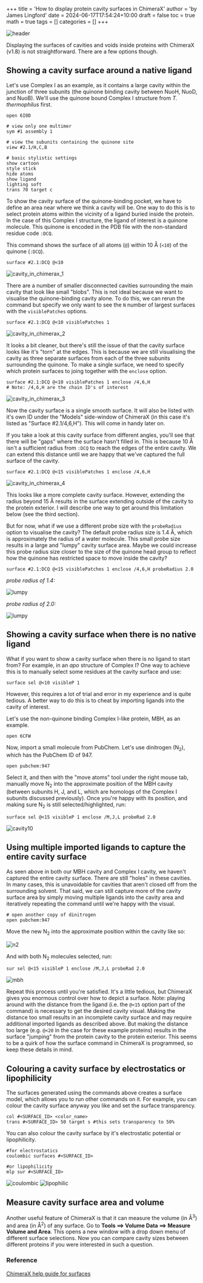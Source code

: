 +++
title = 'How to display protein cavity surfaces in ChimeraX'
author = 'by James Lingford'
date = 2024-06-17T17:54:24+10:00
draft = false
toc = true
math = true
tags = []
categories = []
+++

![header](/images/cavity/header1.png) 

Displaying the surfaces of cavities and voids inside proteins with ChimeraX (v1.8) is not straightforward.
There are a few options though.

## Showing a cavity surface around a native ligand

Let's use Complex I as an example, as it contains a large cavity within the junction of three subunits (the quinone binding cavity between NuoH, NuoD, and NuoB).
We'll use the quinone bound Complex I structure from _T. thermophilus_ first.
```
open 6I0D

# view only one multimer
sym #1 assembly 1

# view the subunits containing the quinone site
view #2.1/H,C,B

# basic stylistic settings
show cartoon
style stick
hide atoms
show ligand
lighting soft
trans 70 target c
```
To show the cavity surface of the quinone-binding pocket, we have to define an area near where we think a cavity will be.
One way to do this is to select protein atoms within the vicinity of a ligand buried inside the protein.
In the case of this Complex I structure, the ligand of interest is a quinone molecule.
This quinone is encoded in the PDB file with the non-standard residue code `:DCQ`.

This command shows the surface of all atoms (`@`) within 10 Å (`<10`) of the quinone (`:DCQ`).
```
surface #2.1:DCQ @<10
```
![cavity_in_chimerax_1](/images/cavity/cavity1.png) 

There are a number of smaller disconnected cavities surrounding the main cavity that look like small "blobs".
This is not ideal because we want to visualise the quinone-binding cavity alone.
To do this, we can rerun the command but specify we only want to see the `N` number of largest surfaces with the `visiblePatches` options.
```
surface #2.1:DCQ @<10 visiblePatches 1
```
![cavity_in_chimerax_2](/images/cavity/cavity3.png) 

It looks a bit cleaner, but there's still the issue of that the cavity surface looks like it's "torn" at the edges.
This is because we are still visualising the cavity as three separate surfaces from each of the three subunits surrounding the quinone.
To make a single surface, we need to specify which protein surfaces to joing together with the `enclose` option.
```
surface #2.1:DCQ @<10 visiblePatches 1 enclose /4,6,H 
# Note: /4,6,H are the chain ID's of interest
```
![cavity_in_chimerax_3](/images/cavity/cavity6.png) 

Now the cavity surface is a single smooth surface.
It will also be listed with it's own ID under the "Models" side-window of ChimeraX (in this case it's listed as "Surface #2.1/4,6,H").
This will come in handy later on.

If you take a look at this cavity surface from different angles, you'll see that there will be "gaps" where the surface hasn't filled in.
This is because 10 Å isn't a sufficient radius from `:DCQ` to reach the edges of the entire cavity.
We can extend this distance until we are happy that we've captured the full surface of the cavity.
```
surface #2.1:DCQ @<15 visiblePatches 1 enclose /4,6,H
```
![cavity_in_chimerax_4](/images/cavity/cavity5.png) 

This looks like a more complete cavity surface.
However, extending the radius beyond 15 Å results in the surface extending outside of the cavity to the protein exterior.
I will describe one way to get around this limitation below (see the third section).

But for now, what if we use a different probe size with the `probeRadius` option to visualise the cavity?
The default probe radius size is 1.4 Å, which is approximately the radius of a water molecule.
This small probe size results in a large and "lumpy" cavity surface area.
Maybe we could increase this probe radius size closer to the size of the quinone head group to reflect how the quinone has restricted space to move inside the cavity?
```
surface #2.1:DCQ @<15 visiblePatches 1 enclose /4,6,H probeRadius 2.0
```
*probe radius of 1.4:*

![lumpy](/images/cavity/cavity7.png) 

*probe radius of 2.0:*

![lumpy](/images/cavity/cavity8.png) 

## Showing a cavity surface when there is no native ligand

What if you want to show a cavity surface when there is no ligand to start from?
For example, in an *apo* structure of Complex I?
One way to achieve this is to manually select some residues at the cavity surface and use:
```
surface sel @<10 visibleP 1
```
However, this requires a lot of trial and error in my experience and is quite tedious.
A better way to do this is to cheat by importing ligands into the cavity of interest.

Let's use the non-quinone binding Complex I-like protein, MBH, as an example.
```
open 6CFW
```
Now, import a small molecule from PubChem.
Let's use dinitrogen (N<sub>2</sub>), which has the PubChem ID of 947.
```
open pubchem:947
```
Select it, and then with the "move atoms" tool under the right mouse tab, manually move N<sub>2</sub> into the approximate position of the MBH cavity (between subunits H, J, and L, which are homologs of the Complex I subunits discussed previously).
Once you're happy with its position, and making sure N<sub>2</sub> is still selected/highlighted, run:
```
surface sel @<15 visibleP 1 enclose /M,J,L probeRad 2.0
```
![cavity10](/images/cavity/cavity10.png) 

## Using multiple imported ligands to capture the entire cavity surface

As seen above in both our MBH cavity and Complex I cavity, we haven't captured the entire cavity surface.
There are still "holes" in these cavities.
In many cases, this is unavoidable for cavities that aren't closed off from the surrounding solvent.
That said, we can still capture more of the cavity surface area by simply moving multiple ligands into the cavity area and iteratively repeating the command until we're happy with the visual.
```
# open another copy of dinitrogen
open pubchem:947
```
Move the new N<sub>2</sub> into the approximate position within the cavity like so:

![n2](/images/cavity/cavity11.png) 

And with both N<sub>2</sub> molecules selected, run:
```
sur sel @<15 visibleP 1 enclose /M,J,L probeRad 2.0
```
![mbh](/images/cavity/cavity12.png) 

Repeat this process until you're satisfied. 
It's a little tedious, but ChimeraX gives you enormous control over how to depict a surface.
Note: playing around with the distance from the ligand (i.e. the `@<15` option part of the command) is necessary to get the desired cavity visual.
Making the distance too small results in an incomplete cavity surface and may require additional imported ligands as described above.
But making the distance too large (e.g. `@<20` in the case for these example proteins) results in the surface "jumping" from the protein cavity to the protein exterior.
This seems to be a quirk of how the surface command in ChimeraX is programmed, so keep these details in mind.

## Colouring a cavity surface by electrostatics or lipophilicity

The surfaces generated using the commands above creates a surface model, which allows you to run other commands on it.
For example, you can colour the cavity surface anyway you like and set the surface transparency.
```
col #<SURFACE_ID> <color_name>
trans #<SURFACE_ID> 50 target s #this sets transparency to 50%
```
You can also colour the cavity surface by it's electrostatic potential or lipophilicity.
```
#for electrostatics
coulombic surfaces #<SURFACE_ID>

#or lipophilicity
mlp sur #<SURFACE_ID>
```
![coulombic](/images/cavity/coul.png) 
![lipophilic](/images/cavity/mlp.png) 

## Measure cavity surface area and volume

Another useful feature of ChimeraX is that it can measure the volume (in Å<sup>3</sup>) and area (in Å<sup>2</sup>) of any surface.
Go to **Tools ==> Volume Data ==> Measure Volume and Area**.
This opens a new window with a drop down menu of different surface selections.
Now you can compare cavity sizes between different proteins if you were interested in such a question.

### Reference

[ChimeraX help guide for surfaces](https://www.cgl.ucsf.edu/chimerax/docs/user/commands/surface.html) 
